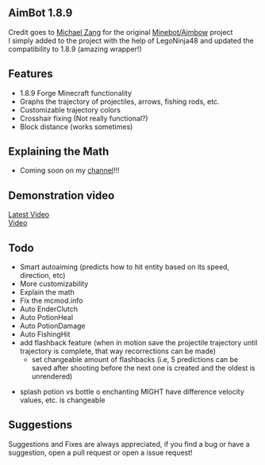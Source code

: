 ## AimBot 1.8.9

Credit goes to [Michael Zang](https://github.com/michaelzangl) for the original [Minebot/Aimbow](https://github.com/michaelzangl/minebot/tree/forge-1.8.9/AimBow) project
<br>I simply added to the project with the help of LegoNinja48 and updated the compatibility to 1.8.9 (amazing wrapper!)

## Features

- 1.8.9 Forge Minecraft functionality
- Graphs the trajectory of projectiles, arrows, fishing rods, etc.
- Customizable trajectory colors
- Crosshair fixing (Not really functional?)
- Block distance (works sometimes)

## Explaining the Math

- Coming soon on my [channel](https://www.youtube.com/channel/UCyjficiLV37wXhT3VBkp0ew)!!!

## Demonstration video
[Latest Video](https://youtu.be/P63V_68TwI0)<br>
[Video](https://youtu.be/TnqWZ5gxEG4)

## Todo
- Smart autoaiming (predicts how to hit entity based on its speed, direction, etc)
- More customizability
- Explain the math
- Fix the mcmod.info
- Auto EnderClutch
- Auto PotionHeal
- Auto PotionDamage
- Auto FishingHit
- add flashback feature (when in motion save the projectile trajectory until trajectory is complete, that way recorrections can be made)
   * set changeable amount of flashbacks (i.e, 5 predictions can be saved after shooting before the next one is created and the oldest is unrendered)

* splash potion vs bottle o enchanting MIGHT have difference velocity values, etc. is changeable

## Suggestions

Suggestions and Fixes are always appreciated, if you find a bug or have a suggestion, open a pull request or open a issue request!

